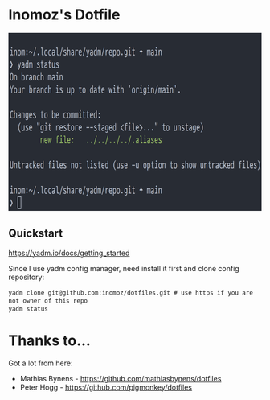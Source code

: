 # Inomoz's Dotfile

<img src="./terminal_preview.png" width="732" height="354" alt="Terminal Preview">

## Quickstart
https://yadm.io/docs/getting_started

Since I use yadm config manager, need install it first and clone config repository:
```
yadm clone git@github.com:inomoz/dotfiles.git # use https if you are not owner of this repo
yadm status
```

# Thanks to…
Got a lot from here:

* Mathias Bynens - https://github.com/mathiasbynens/dotfiles
* Peter Hogg - https://github.com/pigmonkey/dotfiles
